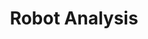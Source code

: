 ---
layout: page
title: Robot Analysis
description: "Robot Engineering.<br> Motoman MPL800 Robot Analysis"
img: assets/img/motoman_cropped.png
redirect: none #https://github.com/xkhainguyen/MPL800-robotics
importance: 4
category: class
---